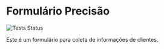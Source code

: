 # Formulário Precisão

![Tests Status](https://github.com/USERNAME/REPOSITORY_NAME/actions/workflows/test.yml/badge.svg)

Este é um formulário para coleta de informações de clientes.
